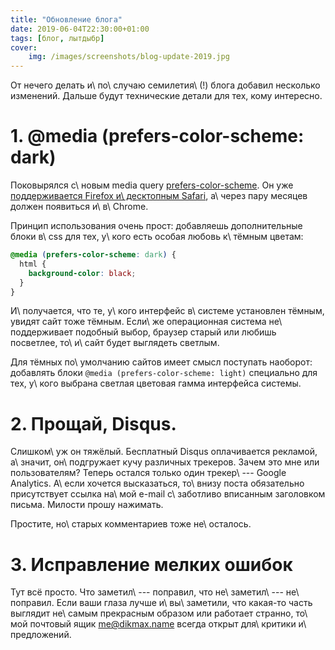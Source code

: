 ```yaml
---
title: "Обновление блога"
date: 2019-06-04T22:30:00+01:00
tags: [блог, лытдыбр]
cover:
    img: /images/screenshots/blog-update-2019.jpg
---
```


От нечего делать и\ по\ случаю семилетия\ (!) блога добавил несколько 
изменений. Дальше будут технические детали для тех, кому интересно.

<!--more-->

# 1. @media (prefers-color-scheme: dark)

Поковырялся с\ новым media query [prefers-color-scheme][]. Он уже 
[поддерживается Firefox и\ десктопным Safari][caniuse], а\ через пару месяцев 
должен появиться и\ в\ Chrome.

Принцип использования очень прост: добавляешь дополнительные блоки в\ css для 
тех, у\ кого есть особая любовь к\ тёмным цветам:

```css
@media (prefers-color-scheme: dark) {
  html {
    background-color: black;
  }
}
```

И\ получается, что те, у\ кого интерфейс в\ системе установлен тёмным, увидят 
сайт тоже тёмным. Если\ же операционная система не\ поддерживает подобный выбор, 
браузер старый или любишь посветлее, то\ и\ сайт будет выглядеть светлым.

Для тёмных по\ умолчанию сайтов имеет смысл поступать наоборот: добавлять блоки 
`@media (prefers-color-scheme: light)` специально для тех, у\ кого выбрана 
светлая цветовая гамма интерфейса системы.

# 2. Прощай, Disqus.

Слишком\ уж он тяжёлый. Бесплатный Disqus оплачивается рекламой, а\ значит, 
он\ подгружает кучу различных трекеров. Зачем это мне или пользователям? Теперь 
остался только один трекер\ --- Google Analytics. A\ если хочется высказаться, 
то\ внизу поста обязательно присутствует ссылка на\ мой e-mail с\ заботливо 
вписанным заголовком письма. Милости прошу нажимать.

Простите, но\ старых комментариев тоже не\ осталось.

# 3. Исправление мелких ошибок

Тут всё просто. Что заметил\ --- поправил, что не\ заметил\ --- не\ поправил. 
Если ваши глаза лучше и\ вы\ заметили, что какая-то часть выглядит не\ самым 
прекрасным образом или работает странно, то\ мой почтовый ящик 
[me@dikmax.name](mailto:me@dikmax.name) всегда открыт для\ критики 
и\ предложений.

[caniuse]: https://caniuse.com/#feat=prefers-color-scheme
[prefers-color-scheme]: https://developer.mozilla.org/en-US/docs/Web/CSS/@media/prefers-color-scheme
